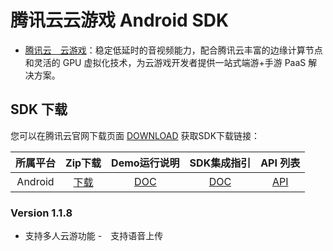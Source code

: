 # 腾讯云云游戏 Android SDK
- [腾讯云　云游戏](https://cloud.tencent.com/solution/gs)：稳定低延时的音视频能力，配合腾讯云丰富的边缘计算节点和灵活的 GPU 虚拟化技术，为云游戏开发者提供一站式端游+手游 PaaS 解决方案。


## SDK 下载
您可以在腾讯云官网下载页面 [DOWNLOAD](https://cloud.tencent.com/document/product/1162) 获取SDK下载链接：

| 所属平台 | Zip下载 | Demo运行说明 | SDK集成指引 | API 列表 |
|:---------:| :--------:|:--------:| :--------:|:--------:|
| Android | [下载](https://recorder-10018504.cos.ap-shanghai.myqcloud.com/tcgsdk-android/tcgsdk_latest.zip)| [DOC](https://cloud.tencent.com/document/product/1162/README.md)| [DOC](https://cloud.tencent.com/document/product/1162) | [API](https://cloud.tencent.com/document/product/1162) |

### Version 1.1.8
- 支持多人云游功能
-　支持语音上传

